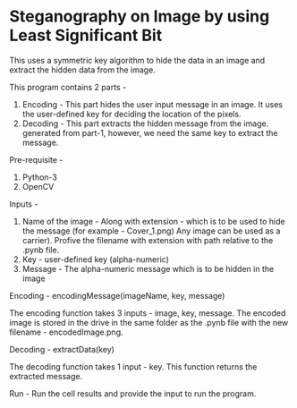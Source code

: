 # Steganography on Image by using Least Significant Bit

This uses a symmetric key algorithm to hide the data in an image and extract the hidden data from the image.

This program contains 2 parts -
1)	Encoding - This part hides the user input message in an image. It uses the user-defined key for deciding the location of the pixels.
2)	Decoding - This part extracts the hidden message from the image. generated from part-1, however, we need the same key to extract the message.

Pre-requisite -
1)	Python-3
2)	OpenCV

Inputs -
1)	Name of the image - Along with extension - which is to be used to hide the message (for example - Cover_1.png) Any image can be used as a carrier). Profive the filename with extension with path relative to the .pynb file.
2)	Key - user-defined key (alpha-numeric)
3)	Message - The alpha-numeric message which is to be hidden in the image 

Encoding -
encodingMessage(imageName, key, message)

The encoding function takes 3 inputs - image, key, message. The encoded image is stored in the drive in the same folder as the .pynb file with the new filename - encodedImage.png.

Decoding -
extractData(key)

The decoding function takes 1 input - key. This function returns the extracted message.

Run  -
Run the cell results and provide the input to run the program.
